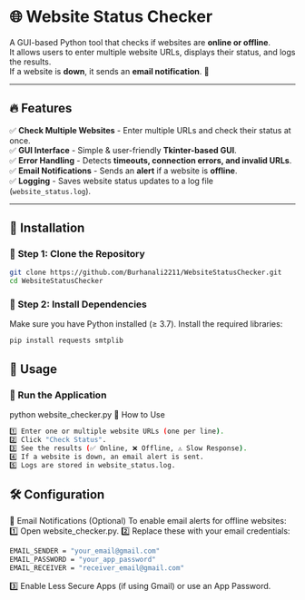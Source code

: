 # 🌐 Website Status Checker

A GUI-based Python tool that checks if websites are **online or offline**.  
It allows users to enter multiple website URLs, displays their status, and logs the results.  
If a website is **down**, it sends an **email notification**. 🚀  

---

## 🔥 Features  
✅ **Check Multiple Websites** - Enter multiple URLs and check their status at once.  
✅ **GUI Interface** - Simple & user-friendly **Tkinter-based GUI**.  
✅ **Error Handling** - Detects **timeouts, connection errors, and invalid URLs**.  
✅ **Email Notifications** - Sends an **alert** if a website is **offline**.  
✅ **Logging** - Saves website status updates to a log file (`website_status.log`).  

---

## 📂 Installation  

### 🔹 **Step 1: Clone the Repository**
```sh
git clone https://github.com/Burhanali2211/WebsiteStatusChecker.git
cd WebsiteStatusChecker
```
### 🔹 Step 2: Install Dependencies
Make sure you have Python installed (≥ 3.7). Install the required libraries:
```bash
pip install requests smtplib
```
## 🚀 Usage
### 🔹 Run the Application
python website_checker.py
🔹 How to Use
```bash
1️⃣ Enter one or multiple website URLs (one per line).
2️⃣ Click "Check Status".
3️⃣ See the results (✅ Online, ❌ Offline, ⚠️ Slow Response).
4️⃣ If a website is down, an email alert is sent.
5️⃣ Logs are stored in website_status.log.
```


## 🛠️ Configuration
🔹 Email Notifications (Optional)
To enable email alerts for offline websites:
1️⃣ Open website_checker.py.
2️⃣ Replace these with your email credentials:

```bash
EMAIL_SENDER = "your_email@gmail.com"
EMAIL_PASSWORD = "your_app_password"
EMAIL_RECEIVER = "receiver_email@gmail.com"
```
3️⃣ Enable Less Secure Apps (if using Gmail) or use an App Password.
